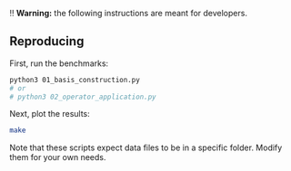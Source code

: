 :bangbang: **Warning:** the following instructions are meant for developers.

## Reproducing

First, run the benchmarks:

```sh
python3 01_basis_construction.py
# or
# python3 02_operator_application.py
```

Next, plot the results:

```sh
make
```

Note that these scripts expect data files to be in a specific folder. Modify
them for your own needs.

